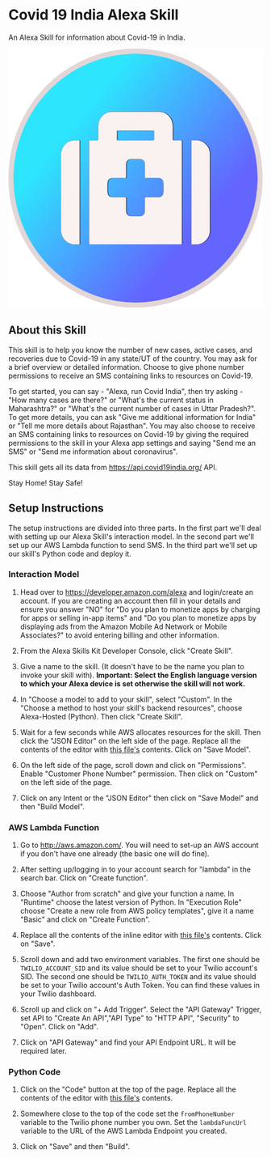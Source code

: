 # Covid 19 India Alexa Skill
An Alexa Skill for information about Covid-19 in India.

<p align="center">
  <img width="512" height="512" src="https://raw.githubusercontent.com/InfernoCoder11/Covid-19-India-Alexa-Skill/master/Alexa%20Skill/images/en-IN_largeIconUri.png">
</p>

## About this Skill
This skill is to help you know the number of new cases, active cases, 
and recoveries due to Covid-19 in any state/UT of the country. You may 
ask for a brief overview or detailed information. Choose to give phone 
number permissions to receive an SMS containing links to resources on 
Covid-19.

To get started, you can say - "Alexa, run Covid India",
 then try asking - "How many cases are there?" or "What's the current 
status in Maharashtra?" or "What's the current number of cases in Uttar 
Pradesh?". To get more details, you can ask "Give me additional 
information for India" or "Tell me more details about Rajasthan". You 
may also choose to receive an SMS containing links to resources on 
Covid-19 by giving the required permissions to the skill in your Alexa 
app settings and saying "Send me an SMS" or "Send me information about 
coronavirus".

This skill gets all its data from https://api.covid19india.org/ API.

Stay Home! Stay Safe!

## Setup Instructions
The setup instructions are divided into three parts. In the first part we'll deal with setting up our Alexa Skill's interaction model. In the second part we'll set up our AWS Lambda function to send SMS. In the third part we'll set up our skill's Python code and deploy it.
### Interaction Model
1. Head over to https://developer.amazon.com/alexa and login/create an account. If you are creating an account then fill in your details and ensure you answer "NO" for "Do you plan to monetize apps by charging for apps or selling in-app items" and "Do you plan to monetize apps by displaying ads from the Amazon Mobile Ad Network or Mobile Associates?" to avoid entering billing and other information.

2. From the Alexa Skills Kit Developer Console, click "Create Skill".

3. Give a name to the skill. (It doesn't have to be the name you plan to invoke your skill with). **Important: Select the English language version to which your Alexa device is set otherwise the skill will not work.**

4. In "Choose a model to add to your skill", select "Custom". In the "Choose a method to host your skill's backend resources", choose Alexa-Hosted (Python). Then click "Create Skill".

5. Wait for a few seconds while AWS allocates resources for the skill. Then click the "JSON Editor" on the left side of the page. Replace all the contents of the editor with [this file's](https://github.com/InfernoCoder11/Covid-19-India-Alexa-Skill/blob/master/Alexa%20Skill/interactionModel.json) contents. Click on "Save Model".

6. On the left side of the page, scroll down and click on "Permissions". Enable "Customer Phone Number" permission. Then click on "Custom" on the left side of the page.

7. Click on any Intent or the "JSON Editor" then click on "Save Model" and then "Build Model".

### AWS Lambda Function
1. Go to http://aws.amazon.com/. You will need to set-up an AWS account if you don't have one already (the basic one will do fine). 

2. After setting up/logging in to your account search for "lambda" in the search bar. Click on "Create function".

3. Choose "Author from scratch" and give your function a name. In "Runtime" choose the latest version of Python. In "Execution Role" choose "Create a new role from AWS policy templates", give it a name "Basic" and click on "Create Function".

4. Replace all the contents of the inline editor with [this file's](https://github.com/InfernoCoder11/Covid-19-India-Alexa-Skill/blob/master/AWS%20Lambda%20Function/lambda_function.py) contents. Click on "Save".

5. Scroll down and add two environment variables. The first one should be `TWILIO_ACCOUNT_SID` and its value should be set to your Twilio account's SID. The second one should be `TWILIO_AUTH_TOKEN` and its value should be set to your Twilio account's Auth Token. You can find these values in your Twilio dashboard.

6. Scroll up and click on "+ Add Trigger". Select the "API Gateway" Trigger, set API to "Create An API","API Type" to "HTTP API", "Security" to "Open". Click on "Add".

7. Click on "API Gateway" and find your API Endpoint URL. It will be required later.

### Python Code
1. Click on the "Code" button at the top of the page. Replace all the contents of the editor with [this file's](https://github.com/InfernoCoder11/Covid-19-India-Alexa-Skill/blob/master/Alexa%20Skill/lambda_function.py) contents.

2. Somewhere close to the top of the code set the `fromPhoneNumber` variable to the Twilio phone number you own. Set the `lambdaFuncUrl` variable to the URL of the AWS Lambda Endpoint you created.

3. Click on "Save" and then "Build".
